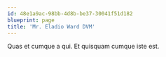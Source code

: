```yaml
---
id: 48e1a9ac-98bb-4d8b-be37-30041f51d182
blueprint: page
title: 'Mr. Eladio Ward DVM'
---
```

Quas et cumque a qui. Et quisquam cumque iste est.
